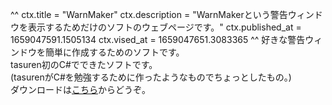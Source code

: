 ^^
ctx.title = "WarnMaker"
ctx.description = "WarnMakerという警告ウィンドウを表示するためだけのソフトのウェブページです。"
ctx.published_at = 1659047591.1505134
ctx.vised_at = 1659047651.3083365
^^
好きな警告ウィンドウを簡単に作成するためのソフトです。  
tasuren初のC#でできたソフトです。  
(tasurenがC#を勉強するために作ったようなものでちょっとしたもの。)  
ダウンロードは[こちら](https://github.com/tasuren/WarnMaker/releases/)からどうぞ。